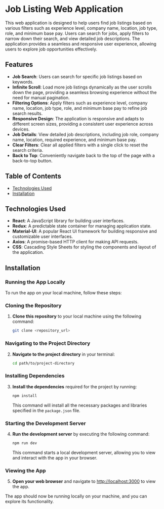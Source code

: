 # Job Listing Web Application

This web application is designed to help users find job listings based on various filters such as experience level, company name, location, job type, role, and minimum base pay. Users can search for jobs, apply filters to narrow down their search, and view detailed job descriptions. The application provides a seamless and responsive user experience, allowing users to explore job opportunities effectively.

## Features

- **Job Search**: Users can search for specific job listings based on keywords.
- **Infinite Scroll**: Load more job listings dynamically as the user scrolls down the page, providing a seamless browsing experience without the need for manual pagination.
- **Filtering Options**: Apply filters such as experience level, company name, location, job type, role, and minimum base pay to refine job search results.
- **Responsive Design**: The application is responsive and adapts to different screen sizes, providing a consistent user experience across devices.
- **Job Details**: View detailed job descriptions, including job role, company name, location, required experience, and minimum base pay.
- **Clear Filters**: Clear all applied filters with a single click to reset the search criteria.
- **Back to Top**: Conveniently navigate back to the top of the page with a back-to-top button.

## Table of Contents

- [Technologies Used](#technologies-used)
- [Installation](#installation)

## Technologies Used

- **React**: A JavaScript library for building user interfaces.
- **Redux**: A predictable state container for managing application state.
- **Material-UI**: A popular React UI framework for building responsive and customizable user interfaces.
- **Axios**: A promise-based HTTP client for making API requests.
- **CSS**: Cascading Style Sheets for styling the components and layout of the application.

## Installation

### Running the App Locally

To run the app on your local machine, follow these steps:

### Cloning the Repository

1. **Clone this repository** to your local machine using the following command:
   ```bash
   git clone <repository_url>
   ```

### Navigating to the Project Directory

2. **Navigate to the project directory** in your terminal:
   ```bash
   cd path/to/project-directory
   ```

### Installing Dependencies

3. **Install the dependencies** required for the project by running:

   ```bash
   npm install
   ```

   This command will install all the necessary packages and libraries specified in the `package.json` file.

### Starting the Development Server

4. **Run the development server** by executing the following command:

   ```bash
   npm run dev
   ```

   This command starts a local development server, allowing you to view and interact with the app in your browser.

### Viewing the App

5. **Open your web browser** and navigate to [http://localhost:3000](http://localhost:3000) to view the app.

The app should now be running locally on your machine, and you can explore its functionality.
